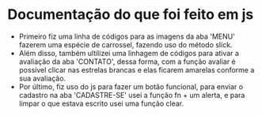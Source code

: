 # Documentação do que foi feito em js
* Primeiro fiz uma linha de códigos para as imagens da aba 'MENU' fazerem uma espécie de carrossel, fazendo uso do método slick.
* Além disso, também ultilizei uma linhagem de códigos para ativar a avaliação da aba 'CONTATO', dessa forma, com a função avaliar é possível clicar nas estrelas brancas e elas ficarem amarelas conforme a sua avaliação.
* Por último, fiz uso do js para fazer um botão funcional, para enviar o cadastro na aba 'CADASTRE-SE' usei a função fn + um alerta, e para limpar o que estava escrito usei uma função clear.
